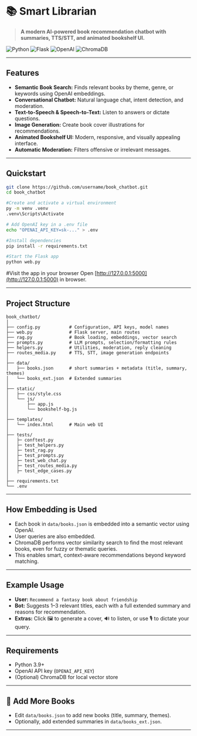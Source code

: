 # 📚 Smart Librarian

> **A modern AI-powered book recommendation chatbot with summaries, TTS/STT, and animated bookshelf UI.**

![Python](https://img.shields.io/badge/python-3.9%2B-blue?logo=python)
![Flask](https://img.shields.io/badge/flask-%20web%20app-lightgrey?logo=flask)
![OpenAI](https://img.shields.io/badge/openai-embeddings%20%7C%20chat-green?logo=openai)
![ChromaDB](https://img.shields.io/badge/chromadb-vector%20store-orange?logo=databricks)

---

## Features

- **Semantic Book Search:** Finds relevant books by theme, genre, or keywords using OpenAI embeddings.
- **Conversational Chatbot:** Natural language chat, intent detection, and moderation.
- **Text-to-Speech & Speech-to-Text:** Listen to answers or dictate questions.
- **Image Generation:** Create book cover illustrations for recommendations.
- **Animated Bookshelf UI:** Modern, responsive, and visually appealing interface.
- **Automatic Moderation:** Filters offensive or irrelevant messages.

---

## Quickstart

```bash
git clone https://github.com/username/book_chatbot.git
cd book_chatbot

#Create and activate a virtual environment
py -m venv .venv
.venv\Scripts\Activate  

# Add OpenAI key in a .env file
echo "OPENAI_API_KEY=sk-..." > .env

#Install dependencies
pip install -r requirements.txt

#Start the Flask app
python web.py
```
#Visit the app in your browser
Open [http://127.0.0.1:5000](http://127.0.0.1:5000) in browser.

---

## Project Structure

```
book_chatbot/
│
├── config.py           # Configuration, API keys, model names
├── web.py              # Flask server, main routes
├── rag.py              # Book loading, embeddings, vector search
├── prompts.py          # LLM prompts, selection/formatting rules
├── helpers.py          # Utilities, moderation, reply cleaning
├── routes_media.py     # TTS, STT, image generation endpoints
│
├── data/
│   ├── books.json      # short summaries + metadata (title, summary, themes)
│   └── books_ext.json  # Extended summaries
│
├── static/
│   ├── css/style.css
│   └── js/
│       ├── app.js
│       └── bookshelf-bg.js
│
├── templates/
│   └── index.html      # Main web UI
│
├── tests/
│   ├─ conftest.py
│   ├─ test_helpers.py
│   ├─ test_rag.py
│   ├─ test_prompts.py
│   ├─ test_web_chat.py
│   ├─ test_routes_media.py
│   ├─ test_edge_cases.py
│ 
├── requirements.txt
└── .env                
```

---

## How Embedding is Used

- Each book in `data/books.json` is embedded into a semantic vector using OpenAI.
- User queries are also embedded.
- ChromaDB performs vector similarity search to find the most relevant books, even for fuzzy or thematic queries.
- This enables smart, context-aware recommendations beyond keyword matching.

---

## Example Usage

- **User:** `Recommend a fantasy book about friendship`
- **Bot:** Suggests 1–3 relevant titles, each with a full extended summary and reasons for recommendation.
- **Extras:** Click 🖼️ to generate a cover, 🔊 to listen, or use 🎙️ to dictate your query.

---

## Requirements

- Python 3.9+
- OpenAI API key (`OPENAI_API_KEY`)
- (Optional) ChromaDB for local vector store

---

## 📖 Add More Books

- Edit `data/books.json` to add new books (title, summary, themes).
- Optionally, add extended summaries in `data/books_ext.json`.

---



